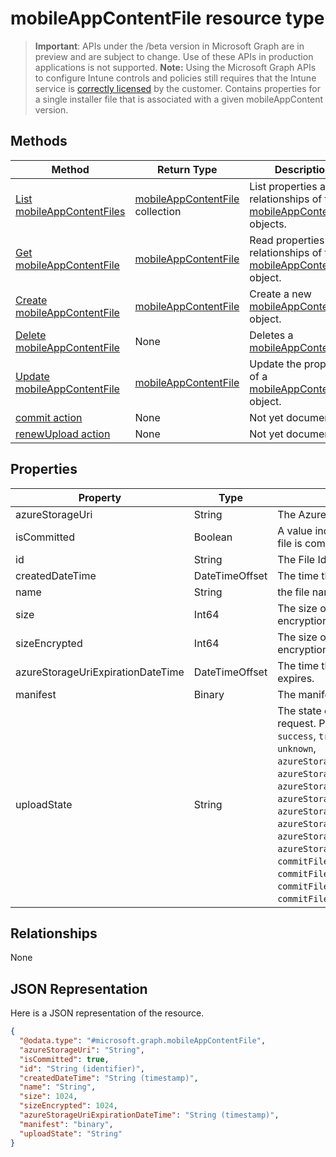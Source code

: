 # mobileAppContentFile resource type
> **Important**: APIs under the /beta version in Microsoft Graph are in preview and are subject to change. Use of these APIs in production applications is not supported.
> **Note:** Using the Microsoft Graph APIs to configure Intune controls and policies still requires that the Intune service is [correctly licensed](https://go.microsoft.com/fwlink/?linkid=839381) by the customer.
Contains properties for a single installer file that is associated with a given mobileAppContent version.
## Methods
|Method|Return Type|Description|
|---|---|---|
|[List mobileAppContentFiles](../api/intune_apps_mobileappcontentfile_list.md)|[mobileAppContentFile](../resources/intune_apps_mobileappcontentfile.md) collection|List properties and relationships of the [mobileAppContentFile](../resources/intune_apps_mobileappcontentfile.md) objects.|
|[Get mobileAppContentFile](../api/intune_apps_mobileappcontentfile_get.md)|[mobileAppContentFile](../resources/intune_apps_mobileappcontentfile.md)|Read properties and relationships of the [mobileAppContentFile](../resources/intune_apps_mobileappcontentfile.md) object.|
|[Create mobileAppContentFile](../api/intune_apps_mobileappcontentfile_create.md)|[mobileAppContentFile](../resources/intune_apps_mobileappcontentfile.md)|Create a new [mobileAppContentFile](../resources/intune_apps_mobileappcontentfile.md) object.|
|[Delete mobileAppContentFile](../api/intune_apps_mobileappcontentfile_delete.md)|None|Deletes a [mobileAppContentFile](../resources/intune_apps_mobileappcontentfile.md).|
|[Update mobileAppContentFile](../api/intune_apps_mobileappcontentfile_update.md)|[mobileAppContentFile](../resources/intune_apps_mobileappcontentfile.md)|Update the properties of a [mobileAppContentFile](../resources/intune_apps_mobileappcontentfile.md) object.|
|[commit action](../api/intune_apps_mobileappcontentfile_commit.md)|None|Not yet documented|
|[renewUpload action](../api/intune_apps_mobileappcontentfile_renewupload.md)|None|Not yet documented|
## Properties
|Property|Type|Description|
|---|---|---|
|azureStorageUri|String|The Azure Storage URI.|
|isCommitted|Boolean|A value indicating whether the file is committed.|
|id|String|The File Id.|
|createdDateTime|DateTimeOffset|The time the file was created.|
|name|String|the file name.|
|size|Int64|The size of the file prior to encryption.|
|sizeEncrypted|Int64|The size of the file after encryption.|
|azureStorageUriExpirationDateTime|DateTimeOffset|The time the Azure storage Uri expires.|
|manifest|Binary|The manifest information.|
|uploadState|String|The state of the current upload request. Possible values are: `success`, `transientError`, `error`, `unknown`, `azureStorageUriRequestSuccess`, `azureStorageUriRequestPending`, `azureStorageUriRequestFailed`, `azureStorageUriRequestTimedOut`, `azureStorageUriRenewalSuccess`, `azureStorageUriRenewalPending`, `azureStorageUriRenewalFailed`, `azureStorageUriRenewalTimedOut`, `commitFileSuccess`, `commitFilePending`, `commitFileFailed`, `commitFileTimedOut`.|
## Relationships
None
## JSON Representation
Here is a JSON representation of the resource.
<!-- {
  "blockType": "resource",
  "keyProperty": "id",
  "@odata.type": "microsoft.graph.mobileAppContentFile"
}
-->
```json
{
  "@odata.type": "#microsoft.graph.mobileAppContentFile",
  "azureStorageUri": "String",
  "isCommitted": true,
  "id": "String (identifier)",
  "createdDateTime": "String (timestamp)",
  "name": "String",
  "size": 1024,
  "sizeEncrypted": 1024,
  "azureStorageUriExpirationDateTime": "String (timestamp)",
  "manifest": "binary",
  "uploadState": "String"
}
```
